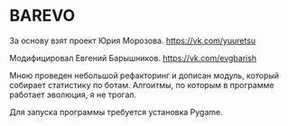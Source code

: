 # BAREVO

За основу взят проект Юрия Морозова.
https://vk.com/yuuretsu

Модифицировал Евгений Барышников.
https://vk.com/evgbarish

Мною проведен небольшой рефакторинг и дописан модуль, который собирает статистику по ботам.
Алгоитмы, по которым в программе работает эволюция, я не трогал.

Для запуска программы требуется установка Pygame. 

